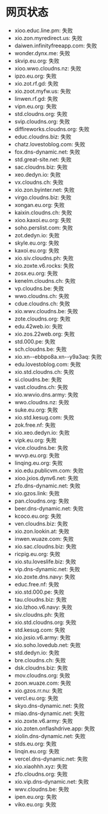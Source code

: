 # 网页状态
- xioo.educ.line.pm: 失败
- xio.zon.myredirect.us: 失败
- daiwen.infinityfreeapp.com: 失败
- wonder.dynx.me: 失败
- skvip.eu.org: 失败
- xioo.wwo.cloudns.nz: 失败
- ipzo.eu.org: 失败
- xio.zot.rf.gd: 失败
- xio.zoot.myfw.us: 失败
- linwen.rf.gd: 失败
- vipn.eu.org: 失败
- std.cloudns.org: 失败
- svip.cloudns.org: 失败
- diffireworks.cloudns.org: 失败
- educ.cloudns.biz: 失败
- chatz.lovestoblog.com: 失败
- fox.dns-dynamic.net: 失败
- std.great-site.net: 失败
- sac.cloudns.biz: 失败
- xeo.dedyn.io: 失败
- vx.cloudns.ch: 失败
- xio.zon.byinter.net: 失败
- virgo.cloudns.biz: 失败
- xongan.eu.org: 失败
- kaixin.cloudns.ch: 失败
- xioo.kaxoi.eu.org: 失败
- soho.perslist.com: 失败
- zot.dedyn.io: 失败
- skyle.eu.org: 失败
- kaxoi.eu.org: 失败
- xio.siv.cloudns.ph: 失败
- xio.zoxte.v6.rocks: 失败
- zosx.eu.org: 失败
- kenelm.cloudns.ch: 失败
- vp.cloudns.be: 失败
- wwo.cloudns.ch: 失败
- cdue.cloudns.ch: 失败
- xio.wwv.cloudns.be: 失败
- zote.cloudns.org: 失败
- edu.42web.io: 失败
- xio.zos.22web.org: 失败
- std.000.pe: 失败
- sch.cloudns.be: 失败
- xio.xn--ebbpo8a.xn--y9a3aq: 失败
- edu.lovestoblog.com: 失败
- xio.std.cloudns.ch: 失败
- si.cloudns.be: 失败
- vast.cloudns.ch: 失败
- xio.wwvio.dns.army: 失败
- wwo.cloudns.nz: 失败
- suke.eu.org: 失败
- xio.std.kesug.com: 失败
- zok.free.nf: 失败
- xio.xeo.dedyn.io: 失败
- vipk.eu.org: 失败
- vice.cloudns.be: 失败
- wvvp.eu.org: 失败
- linqing.eu.org: 失败
- xio.edu.publicvm.com: 失败
- xioo.jxios.dynv6.net: 失败
- zfo.dns-dynamic.net: 失败
- xio.gzos.link: 失败
- pan.cloudns.org: 失败
- beer.dns-dynamic.net: 失败
- kcoco.eu.org: 失败
- ven.cloudns.biz: 失败
- xio.zon.lookin.at: 失败
- inwen.wuaze.com: 失败
- xio.sac.cloudns.biz: 失败
- ricpig.eu.org: 失败
- xio.stu.loveslife.biz: 失败
- vip.dns-dynamic.net: 失败
- xio.zoxte.dns.navy: 失败
- educ.free.nf: 失败
- xio.std.000.pe: 失败
- tau.cloudns.biz: 失败
- xio.lzhoo.v6.navy: 失败
- siv.cloudns.ph: 失败
- xio.std.cloudns.org: 失败
- std.kesug.com: 失败
- xio.jxsio.v6.army: 失败
- xio.soho.lovedub.net: 失败
- std.dedyn.io: 失败
- bre.cloudns.ch: 失败
- dsk.cloudns.biz: 失败
- mov.cloudns.org: 失败
- zoon.wuaze.com: 失败
- xio.gzos.rr.nu: 失败
- vercl.eu.org: 失败
- skyo.dns-dynamic.net: 失败
- miao.dns-dynamic.net: 失败
- xio.zoxte.v6.army: 失败
- xio.zoten.onflashdrive.app: 失败
- xiolin.dns-dynamic.net: 失败
- stds.eu.org: 失败
- linqin.eu.org: 失败
- vercel.dns-dynamic.net: 失败
- xio.xiaohhh.xyz: 失败
- zfo.cloudns.org: 失败
- xio.vip.dns-dynamic.net: 失败
- wwv.cloudns.be: 失败
- ipen.eu.org: 失败
- viko.eu.org: 失败
